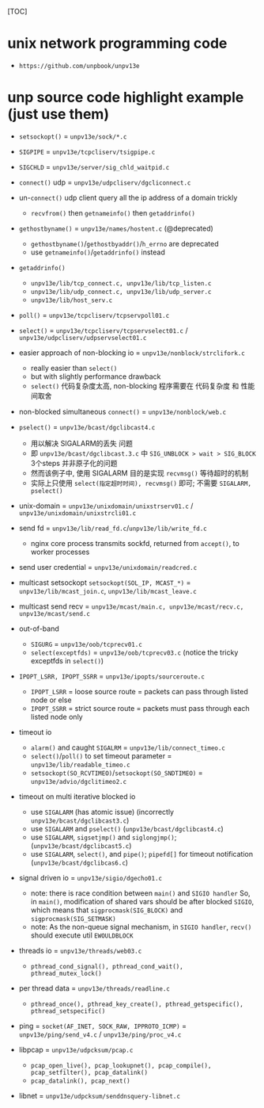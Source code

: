 [TOC]
# unix network programming code
+ `https://github.com/unpbook/unpv13e`

# unp source code highlight example (just use them)
+ `setsockopt()` = `unpv13e/sock/*.c`
+ `SIGPIPE` = `unpv13e/tcpcliserv/tsigpipe.c`
+ `SIGCHLD` = `unpv13e/server/sig_chld_waitpid.c`
+ `connect()` udp = `unpv13e/udpcliserv/dgcliconnect.c`

+ un-`connect()` udp client query all the ip address of a domain trickly
    + `recvfrom()` then `getnameinfo()` then `getaddrinfo()`
+ `gethostbyname()` = `unpv13e/names/hostent.c` (@deprecated)
    + `gethostbyname()`/`gethostbyaddr()`/`h_errno` are deprecated
    + use `getnameinfo()`/`getaddrinfo()` instead
+ `getaddrinfo()`
    + `unpv13e/lib/tcp_connect.c, unpv13e/lib/tcp_listen.c`
    + `unpv13e/lib/udp_connect.c, unpv13e/lib/udp_server.c`
    + `unpv13e/lib/host_serv.c`

+ `poll()` = `unpv13e/tcpcliserv/tcpservpoll01.c`
+ `select()` = `unpv13e/tcpcliserv/tcpservselect01.c` / `unpv13e/udpcliserv/udpservselect01.c`
+ easier approach of non-blocking io = `unpv13e/nonblock/strclifork.c`
    + really easier than `select()`
    + but with slightly performance drawback
    + `select()` 代码复杂度太高, non-blocking 程序需要在 代码复杂度 和 性能间取舍
+ non-blocked simultaneous `connect()` = `unpv13e/nonblock/web.c`
+ `pselect()` = `unpv13e/bcast/dgclibcast4.c`
    + 用以解决 SIGALARM的丢失 问题
    + 即 `unpv13e/bcast/dgclibcast.3.c` 中 `SIG_UNBLOCK > wait > SIG_BLOCK` 3个steps 并非原子化的问题
    + 然而该例子中, 使用 SIGALARM 目的是实现 `recvmsg()` 等待超时的机制
    + 实际上只使用 `select(指定超时时间), recvmsg()` 即可; 不需要 `SIGALARM, pselect()`

+ unix-domain = `unpv13e/unixdomain/unixstrserv01.c` / `unpv13e/unixdomain/unixstrcli01.c`
+ send fd = `unpv13e/lib/read_fd.c`/`unpv13e/lib/write_fd.c`
    + nginx core process transmits sockfd, returned from `accept()`, to worker processes
+ send user credential = `unpv13e/unixdomain/readcred.c`

+ multicast setsockopt `setsockopt(SOL_IP, MCAST_*)` = `unpv13e/lib/mcast_join.c`, `unpv13e/lib/mcast_leave.c`
+ multicast send recv = `unpv13e/mcast/main.c, unpv13e/mcast/recv.c, unpv13e/mcast/send.c`
+ out-of-band
    + `SIGURG`            = `unpv13e/oob/tcprecv01.c`
    + `select(exceptfds)` = `unpv13e/oob/tcprecv03.c` (notice the tricky exceptfds in `select()`)
+ `IPOPT_LSRR, IPOPT_SSRR` = `unpv13e/ipopts/sourceroute.c`
    + `IPOPT_LSRR` = loose source route = packets can pass through listed node or else
    + `IPOPT_SSRR` = strict source route = packets must pass through each listed node only

+ timeout io
    + `alarm()` and caught `SIGALRM`                      = `unpv13e/lib/connect_timeo.c`
    + `select()`/`poll()` to set timeout parameter        = `unpv13e/lib/readable_timeo.c`
    + `setsockopt(SO_RCVTIMEO)`/`setsockopt(SO_SNDTIMEO)` = `unpv13e/advio/dgclitimeo2.c`
+ timeout on multi iterative blocked io
    + use `SIGALARM` (has atomic issue) (incorrectly `unpv13e/bcast/dgclibcast3.c`)
    + use `SIGALARM` and `pselect()` (`unpv13e/bcast/dgclibcast4.c`)
    + use `SIGALARM`, `sigsetjmp()` and `siglongjmp()`; (`unpv13e/bcast/dgclibcast5.c`)
    + use `SIGALARM`, `select()`, and `pipe()`;
      `pipefd[]` for timeout notification (`unpv13e/bcast/dgclibcas6.c`)

+ signal driven io = `unpv13e/sigio/dgecho01.c`
    + note: there is race condition between `main()` and `SIGIO handler`
      So, in `main()`, modification of shared vars should be after blocked `SIGIO`,
      which means that `sigprocmask(SIG_BLOCK)` and `sigprocmask(SIG_SETMASK)`
    + note: As the non-queue signal mechanism, in `SIGIO handler`, `recv()` should execute util `EWOULDBLOCK`
+ threads io = `unpv13e/threads/web03.c`
    + `pthread_cond_signal(), pthread_cond_wait(), pthread_mutex_lock()`
+ per thread data = `unpv13e/threads/readline.c`
    + `pthread_once(), pthread_key_create(), pthread_getspecific(), pthread_setspecific()`
+ ping   = `socket(AF_INET, SOCK_RAW, IPPROTO_ICMP)` = `unpv13e/ping/send_v4.c` / `unpv13e/ping/proc_v4.c`
+ libpcap = `unpv13e/udpcksum/pcap.c`
    + `pcap_open_live(), pcap_lookupnet(), pcap_compile(), pcap_setfilter(), pcap_datalink()`
    + `pcap_datalink(), pcap_next()`
+ libnet = `unpv13e/udpcksum/senddnsquery-libnet.c`